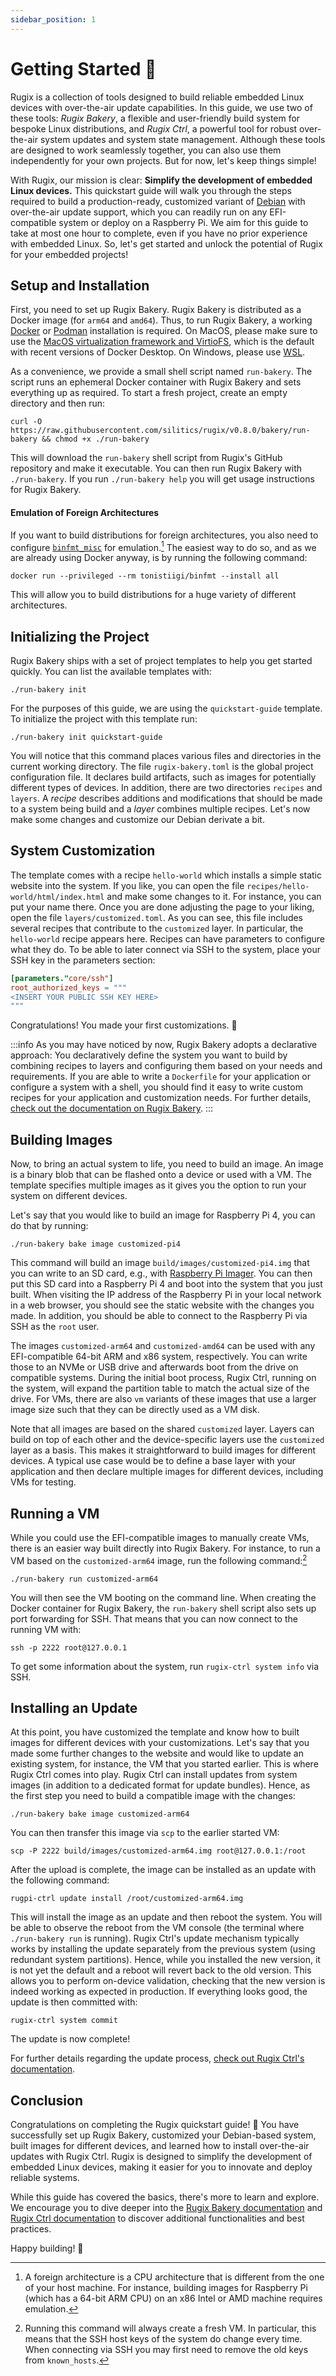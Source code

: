 ```yaml
---
sidebar_position: 1
---
```


# Getting Started 🚀

Rugix is a collection of tools designed to build reliable embedded Linux devices with over-the-air update capabilities.
In this guide, we use two of these tools: _Rugix Bakery_, a flexible and user-friendly build system for bespoke Linux distributions, and _Rugix Ctrl_, a powerful tool for robust over-the-air system updates and system state management.
Although these tools are designed to work seamlessly together, you can also use them independently for your own projects.
But for now, let's keep things simple!

With Rugix, our mission is clear: **Simplify the development of embedded Linux devices.**
This quickstart guide will walk you through the steps required to build a production-ready, customized variant of [Debian](https://www.debian.org) with over-the-air update support, which you can readily run on any EFI-compatible system or deploy on a Raspberry Pi.
We aim for this guide to take at most one hour to complete, even if you have no prior experience with embedded Linux.
So, let's get started and unlock the potential of Rugix for your embedded projects!


## Setup and Installation

First, you need to set up Rugix Bakery.
Rugix Bakery is distributed as a Docker image (for `arm64` and `amd64`).
Thus, to run Rugix Bakery, a working [Docker](https://www.docker.com/) or [Podman](https://podman.io/) installation is required.
On MacOS, please make sure to use the [MacOS virtualization framework and VirtioFS](https://docs.docker.com/desktop/settings/mac/#general), which is the default with recent versions of Docker Desktop.
On Windows, please use [WSL](https://learn.microsoft.com/en-us/windows/wsl/about).

As a convenience, we provide a small shell script named `run-bakery`.
The script runs an ephemeral Docker container with Rugix Bakery and sets everything up as required.
To start a fresh project, create an empty directory and then run:

```shell
curl -O https://raw.githubusercontent.com/silitics/rugix/v0.8.0/bakery/run-bakery && chmod +x ./run-bakery
```

This will download the `run-bakery` shell script from Rugix's GitHub repository and make it executable.
You can then run Rugix Bakery with `./run-bakery`.
If you run `./run-bakery help` you will get usage instructions for Rugix Bakery.

#### Emulation of Foreign Architectures

If you want to build distributions for foreign architectures, you also need to configure [`binfmt_misc`](https://en.wikipedia.org/wiki/Binfmt_misc) for emulation.[^foreign-architecture]
The easiest way to do so, and as we are already using Docker anyway, is by running the following command:

[^foreign-architecture]: A foreign architecture is a CPU architecture that is different from the one of your host machine. For instance, building images for Raspberry Pi (which has a 64-bit ARM CPU) on an x86 Intel or AMD machine requires emulation.

```shell
docker run --privileged --rm tonistiigi/binfmt --install all
```

This will allow you to build distributions for a huge variety of different architectures.


## Initializing the Project

Rugix Bakery ships with a set of project templates to help you get started quickly.
You can list the available templates with:

```shell
./run-bakery init
```

For the purposes of this guide, we are using the `quickstart-guide` template.
To initialize the project with this template run:

```shell
./run-bakery init quickstart-guide
```

You will notice that this command places various files and directories in the current working directory.
The file `rugix-bakery.toml` is the global project configuration file.
It declares build artifacts, such as images for potentially different types of devices.
In addition, there are two directories `recipes` and `layers`.
A _recipe_ describes additions and modifications that should be made to a system being build and a _layer_ combines multiple recipes.
Let's now make some changes and customize our Debian derivate a bit.


## System Customization

The template comes with a recipe `hello-world` which installs a simple static website into the system.
If you like, you can open the file `recipes/hello-world/html/index.html` and make some changes to it.
For instance, you can put your name there.
Once you are done adjusting the page to your liking, open the file `layers/customized.toml`.
As you can see, this file includes several recipes that contribute to the `customized` layer.
In particular, the `hello-world` recipe appears here.
Recipes can have parameters to configure what they do.
To be able to later connect via SSH to the system, place your SSH key in the parameters section:

```toml title="layers/customized.toml"
[parameters."core/ssh"]
root_authorized_keys = """
<INSERT YOUR PUBLIC SSH KEY HERE>
"""
```

Congratulations! You made your first customizations. 🎉

:::info
As you may have noticed by now, Rugix Bakery adopts a declarative approach: You declaratively define the system you want to build by combining recipes to layers and configuring them based on your needs and requirements.
If you are able to write a `Dockerfile` for your application or configure a system with a shell, you should find it easy to write custom recipes for your application and customization needs.
For further details, [check out the documentation on Rugix Bakery](./bakery/).
:::


## Building Images

Now, to bring an actual system to life, you need to build an image.
An image is a binary blob that can be flashed onto a device or used with a VM.
The template specifies multiple images as it gives you the option to run your system on different devices.

Let's say that you would like to build an image for Raspberry Pi 4, you can do that by running:

```shell
./run-bakery bake image customized-pi4
```

This command will build an image `build/images/customized-pi4.img` that you can write to an SD card, e.g., with [Raspberry Pi Imager](https://www.raspberrypi.com/software/).
You can then put this SD card into a Raspberry Pi 4 and boot into the system that you just built.
When visiting the IP address of the Raspberry Pi in your local network in a web browser, you should see the static website with the changes you made.
In addition, you should be able to connect to the Raspberry Pi via SSH as the `root` user.

The images `customized-arm64` and `customized-amd64` can be used with any EFI-compatible 64-bit ARM and x86 system, respectively.
You can write those to an NVMe or USB drive and afterwards boot from the drive on compatible systems.
During the initial boot process, Rugix Ctrl, running on the system, will expand the partition table to match the actual size of the drive.
For VMs, there are also `vm` variants of these images that use a larger image size such that they can be directly used as a VM disk.

Note that all images are based on the shared `customized` layer.
Layers can build on top of each other and the device-specific layers use the `customized` layer as a basis.
This makes it straightforward to build images for different devices.
A typical use case would be to define a base layer with your application and then declare multiple images for different devices, including VMs for testing.


## Running a VM

While you could use the EFI-compatible images to manually create VMs, there is an easier way built directly into Rugix Bakery.
For instance, to run a VM based on the `customized-arm64` image, run the following command:[^new-vm]

[^new-vm]: Running this command will always create a fresh VM. In particular, this means that the SSH host keys of the system do change every time. When connecting via SSH you may first need to remove the old keys from `known_hosts`.

```shell
./run-bakery run customized-arm64
```

You will then see the VM booting on the command line.
When creating the Docker container for Rugix Bakery, the `run-bakery` shell script also sets up port forwarding for SSH.
That means that you can now connect to the running VM with:

```shell
ssh -p 2222 root@127.0.0.1
```

To get some information about the system, run `rugix-ctrl system info` via SSH.


## Installing an Update

At this point, you have customized the template and know how to built images for different devices with your customizations.
Let's say that you made some further changes to the website and would like to update an existing system, for instance, the VM that you started earlier.
This is where Rugix Ctrl comes into play.
Rugix Ctrl can install updates from system images (in addition to a dedicated format for update bundles).
Hence, as the first step you need to build a compatible image with the changes:

```shell
./run-bakery bake image customized-arm64
```

You can then transfer this image via `scp` to the earlier started VM:

```shell
scp -P 2222 build/images/customized-arm64.img root@127.0.0.1:/root
```

After the upload is complete, the image can be installed as an update with the following command:

```shell
rugpi-ctrl update install /root/customized-arm64.img
```

This will install the image as an update and then reboot the system.
You will be able to observe the reboot from the VM console (the terminal where `./run-bakery run` is running).
Rugix Ctrl's update mechanism typically works by installing the update separately from the previous system (using redundant system partitions).
Hence, while you installed the new version, it is not yet the default and a reboot will revert back to the old version.
This allows you to perform on-device validation, checking that the new version is indeed working as expected in production.
If everything looks good, the update is then committed with:

```shell
rugix-ctrl system commit
```

The update is now complete!

For further details regarding the update process, [check out Rugix Ctrl's documentation](./ctrl/).


## Conclusion

Congratulations on completing the Rugix quickstart guide! 🙌
You have successfully set up Rugix Bakery, customized your Debian-based system, built images for different devices, and learned how to install over-the-air updates with Rugix Ctrl. 
Rugix is designed to simplify the development of embedded Linux devices, making it easier for you to innovate and deploy reliable systems.

While this guide has covered the basics, there's more to learn and explore. We encourage you to dive deeper into the [Rugix Bakery documentation](./bakery/) and [Rugix Ctrl documentation](./ctrl/) to discover additional functionalities and best practices.

Happy building! 🚀
